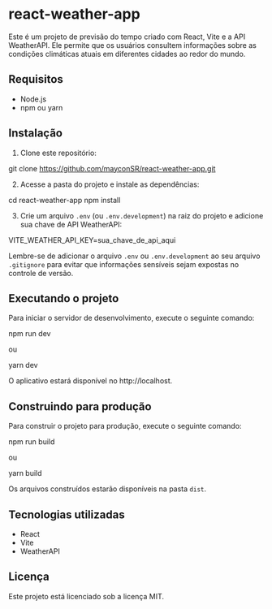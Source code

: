 # react-weather-app

Este é um projeto de previsão do tempo criado com React, Vite e a API WeatherAPI. Ele permite que os usuários consultem informações sobre as condições climáticas atuais em diferentes cidades ao redor do mundo.

## Requisitos

- Node.js
- npm ou yarn

## Instalação

1. Clone este repositório:

git clone https://github.com/mayconSR/react-weather-app.git

2. Acesse a pasta do projeto e instale as dependências:

cd react-weather-app
npm install

3. Crie um arquivo `.env` (ou `.env.development`) na raiz do projeto e adicione sua chave de API WeatherAPI:

VITE_WEATHER_API_KEY=sua_chave_de_api_aqui

Lembre-se de adicionar o arquivo `.env` ou `.env.development` ao seu arquivo `.gitignore` para evitar que informações sensíveis sejam expostas no controle de versão.

## Executando o projeto

Para iniciar o servidor de desenvolvimento, execute o seguinte comando:

npm run dev

ou

yarn dev

O aplicativo estará disponível no http://localhost.

## Construindo para produção

Para construir o projeto para produção, execute o seguinte comando:

npm run build

ou

yarn build

Os arquivos construídos estarão disponíveis na pasta `dist`.

## Tecnologias utilizadas

- React
- Vite
- WeatherAPI

## Licença

Este projeto está licenciado sob a licença MIT.
